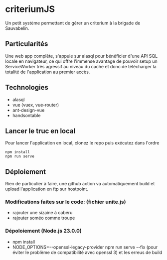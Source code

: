 # criteriumJS

Un petit système permettant de gérer un criterium à la brigade de Sauvabelin.

## Particularités

Une web app complète, s'appuie sur alasql pour bénéficier d'une API SQL locale en navigateur, ce qui offre l'immense avantage de pouvoir setup un ServiceWorker très agressif au niveau du cache et donc de télécharger la totalité de l'application au premier accès.

## Technologies
- alasql
- vue (vuex, vue-router)
- ant-design-vue
- handsontable

## Lancer le truc en local

Pour lancer l'application en local, clonez le repo puis exécutez dans l'ordre
```
npm install
npm run serve
```

## Déploiement

Rien de particulier à faire, une github action va automatiquement build et upload l'application en ftp sur hostpoint.

### Modifications faites sur le code: (fichier unite.js)

- rajouter une sizaine à cabéru
- rajouter soméo comme troupe

### Dépoloiement (Node.js 23.0.0)
- npm install
- NODE_OPTIONS=--openssl-legacy-provider npm run serve --fix (pour éviter le problème de compatibilité avec openssl 3) et les erreus de build